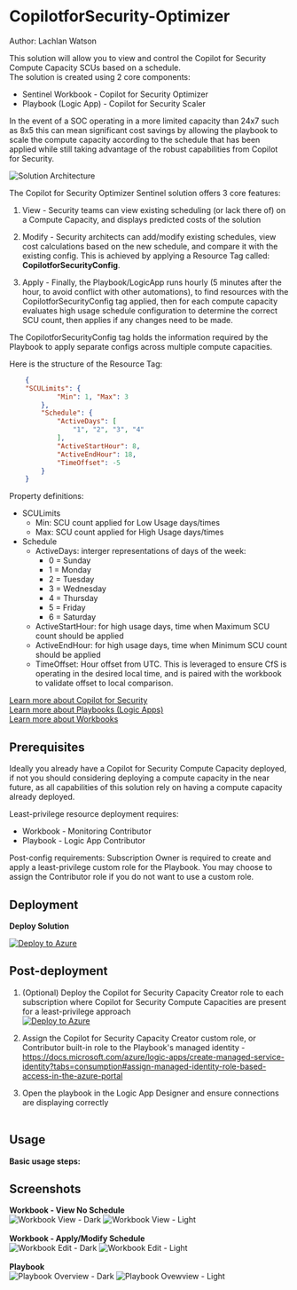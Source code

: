# CopilotforSecurity-Optimizer
Author: Lachlan Watson

This solution will allow you to view and control the Copilot for Security Compute Capacity SCUs based on a schedule.<br>
The solution is created using 2 core components:
- Sentinel Workbook - Copilot for Security Optimizer
- Playbook (Logic App) - Copilot for Security Scaler

In the event of a SOC operating in a more limited capacity than 24x7 such as 8x5 this can mean significant cost savings by allowing the playbook to scale the compute capacity according to the schedule that has been applied while still taking advantage of the robust capabilities from Copilot for Security.<br>

![Solution Architecture](./images/Copilot_For-Security_Optimizer_solution-architecture.png)

The Copilot for Security Optimizer Sentinel solution offers 3 core features:<br>

1. View - Security teams can view existing scheduling (or lack there of) on a Compute Capacity, and displays predicted costs of the solution

2. Modify - Security architects can add/modify existing schedules, view cost calculations based on the new schedule, and compare it with the existing config. This is achieved by applying a Resource Tag called: **CopilotforSecurityConfig**.

3. Apply - Finally, the Playbook/LogicApp runs hourly (5 minutes after the hour, to avoid conflict with other automations), to find resources with the CopilotforSecurityConfig tag applied, then for each compute capacity evaluates high usage schedule configuration to determine the correct SCU count, then applies if any changes need to be made.

The CopilotforSecurityConfig tag holds the information required by the Playbook to apply separate configs across multiple compute capacities.

Here is the structure of the Resource Tag:

```json
    {
    "SCULimits": {
            "Min": 1, "Max": 3
        },
        "Schedule": {
            "ActiveDays": [
                "1", "2", "3", "4"
            ],
            "ActiveStartHour": 8,
            "ActiveEndHour": 18,
            "TimeOffset": -5
        }
    }
``` 
Property definitions:
- SCULimits
    - Min: SCU count applied for Low Usage days/times
    - Max: SCU count applied for High Usage days/times
- Schedule
    - ActiveDays: interger representations of days of the week:
        - 0 = Sunday
        - 1 = Monday
        - 2 = Tuesday
        - 3 = Wednesday
        - 4 = Thursday
        - 5 = Friday
        - 6 = Saturday
    - ActiveStartHour: for high usage days, time when Maximum SCU count should be applied
    - ActiveEndHour: for high usage days, time when Minimum SCU count should be applied
    - TimeOffset: Hour offset from UTC. This is leveraged to ensure CfS is operating in the desired local time, and is paired with the workbook to validate offset to local comparison.

[Learn more about Copilot for Security](https://learn.microsoft.com/en-us/copilot/security/microsoft-security-copilot)<br>
[Learn more about Playbooks (Logic Apps)](https://learn.microsoft.com/en-us/azure/logic-apps/logic-apps-overview)<br>
[Learn more about Workbooks](https://learn.microsoft.com/en-us/azure/azure-monitor/visualize/workbooks-overview)<br>

## Prerequisites
Ideally you already have a Copilot for Security Compute Capacity deployed, if not you should considering deploying a compute capacity in the near future, as all capabilities of this solution rely on having a compute capacity already deployed.

Least-privilege resource deployment requires:
- Workbook - Monitoring Contributor
- Playbook - Logic App Contributor

Post-config requirements:
Subscription Owner is required to create and apply a least-privilege custom role for the Playbook. You may choose to assign the Contributor role if you do not want to use a custom role.<br>

## Deployment
**Deploy Solution**

[![Deploy to Azure](https://aka.ms/deploytoazurebutton)](https://portal.azure.com/#create/Microsoft.Template/uri/https%3A%2F%2Fraw.githubusercontent.com%2FLSLWatson%2FCopilotForSecurity%2Fmain%2FCopilot_For_Security_Optimizer%2Fsolution%2Fazuredeploy.json)


## Post-deployment
1. (Optional) Deploy the Copilot for Security Capacity Creator role to each subscription where Copilot for Security Compute Capacities are present for a least-privilege approach<br>
[![Deploy to Azure](https://aka.ms/deploytoazurebutton)](https://portal.azure.com/#create/Microsoft.Template/uri/https%3A%2F%2Fraw.githubusercontent.com%2FLSLWatson%2FCopilotForSecurity%2Fmain%2FCopilot_For_Security_Optimizer%2Fcustomrole%2Fazuredeploy.json)

2. Assign the Copilot for Security Capacity Creator custom role, or Contributor built-in role to the Playbook's managed identity - https://docs.microsoft.com/azure/logic-apps/create-managed-service-identity?tabs=consumption#assign-managed-identity-role-based-access-in-the-azure-portal

3. Open the playbook in the Logic App Designer and ensure connections are displaying correctly<br><br>

## Usage
**Basic usage steps:**

## Screenshots
**Workbook - View No Schedule**<br>
![Workbook View - Dark](./images/Copilot_For_Security_Optimizer_View_Black.png)
![Workbook View - Light](./images/Copilot_For_Security_Optimizer_View_White.png)<br><br>
**Workbook - Apply/Modify Schedule**<br>
![Workbook Edit - Dark](./images/Copilot_For_Security_Optimizer_Edit_Black.png)
![Workbook Edit - Light](./images/Copilot_For_Security_Optimizer_Edit_White.png)<br><br>
**Playbook**<br>
![Playbook Overview - Dark](./images/Copilot_For_Security_Optimizer_Scaler_Logicapp_Dark.png)
![Playbook Ovewview - Light](./images/Copilot_For_Security_Optimizer_Scaler_Logicapp_White.png)